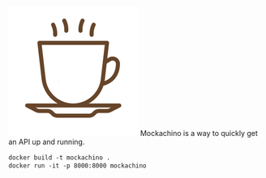 ![image](https://github.com/czhu12/mockachino/raw/main/static/image.png)
Mockachino is a way to quickly get an API up and running.

```
docker build -t mockachino .
docker run -it -p 8000:8000 mockachino
```
